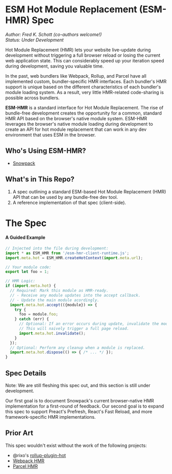# ESM Hot Module Replacement (ESM-HMR) Spec

*Author: Fred K. Schott (co-authors welcome!)*  
*Status: Under Development*

Hot Module Replacement (HMR) lets your website live-update during development without triggering a full browser reload or losing the current web application state. This can considerably speed up your iteration speed during development, saving you valuable time.

In the past, web bundlers like Webpack, Rollup, and Parcel have all implemented custom, bundler-specific HMR interfaces. Each bundler's HMR support is unique based on the different characteristics of each bundler's module loading system. As a result, very little HMR-related code-sharing is possible across bundlers.

**ESM-HMR** is a standard interface for Hot Module Replacement. The rise of bundle-free development creates the opportunity for a common, standard HMR API based on the browser's native module system. ESM-HMR leverages the browser's native module loading during development to create an API for hot module replacement that can work in any dev environment that uses ESM in the browser.

## Who's Using ESM-HMR?

- [Snowpack](http://snowpack.dev/)

## What's in This Repo?

1. A spec outlining a standard ESM-based Hot Module Replacement (HMR) API that can be used by any bundle-free dev tool.
2. A reference implementation of that spec (client-side).

# The Spec

#### A Guided Example

```js
// Injected into the file during development:
import * as ESM_HMR from '/esm-hmr-client-runtime.js';
import.meta.hot = ESM_HMR.createHotContext(import.meta.url);

// Your module code:
export let foo = 1;

// HMR Logic:
if (import.meta.hot) {
  // Required: Mark this module as HMR-ready.
  // - Receive any module updates into the accept callback.
  // - Update the main module acordingly.
  import.meta.hot.accept(({module}) => {
    try {
      foo = module.foo;
    } catch (err) {
      // Optional: If an error occurs during update, invalidate the module.
      // This will naively trigger a full page reload.
      import.meta.hot.invalidate();
    }
  });
  // Optional: Perform any cleanup when a module is replaced.
  import.meta.hot.dispose(() => { /* ... */ });
}
```

## Spec Details

Note: We are still fleshing this spec out, and this section is still under development. 

Our first goal is to document Snowpack's current browser-native HMR implementation for a first-round of feedback. Our second goal is to expand this spec to support Preact's Prefresh, React's Fast Reload, and more framework-specific HMR implementations. 



## Prior Art

This spec wouldn't exist without the work of the following projects:

- @rixo's [rollup-plugin-hot](https://github.com/rixo/rollup-plugin-hot)
- [Webpack HMR](https://webpack.js.org/concepts/hot-module-replacement/)
- [Parcel HMR](https://parceljs.org/hmr.html)
